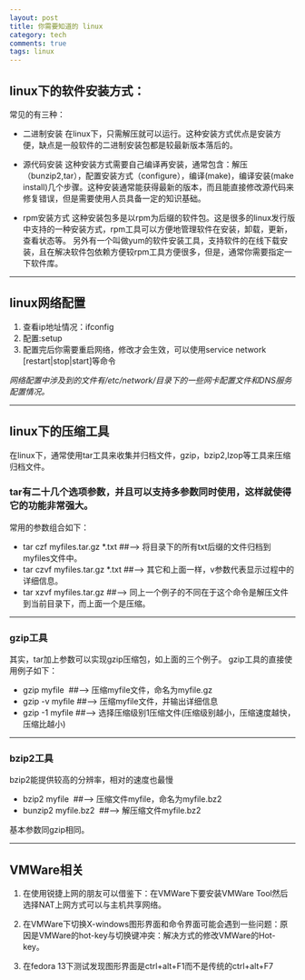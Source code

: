 ```yaml
---
layout: post
title: 你需要知道的 linux
category: tech 
comments: true
tags: linux
---
```


## linux下的软件安装方式：

常见的有三种：

- 二进制安装
在linux下，只需解压就可以运行。这种安装方式优点是安装方便，缺点是一般软件的二进制安装包都是较最新版本落后的。

- 源代码安装
这种安装方式需要自己编译再安装，通常包含：解压（bunzip2,tar），配置安装方式（configure），编译(make)，编译安装(make
install)几个步骤。这种安装通常能获得最新的版本，而且能直接修改源代码来修复错误，但是需要使用人员具备一定的知识基础。

- rpm安装方式
这种安装包多是以rpm为后缀的软件包。这是很多的linux发行版中支持的一种安装方式，rpm工具可以方便地管理软件在安装，卸载，更新，查看状态等。
另外有一个叫做yum的软件安装工具，支持软件的在线下载安装，且在解决软件包依赖方便较rpm工具方便很多，但是，通常你需要指定一下软件库。

<hr />

## linux网络配置

1. 查看ip地址情况：ifconfig
2. 配置:setup
3. 配置完后你需要重启网络，修改才会生效，可以使用service network [restart|stop|start]等命令


_网络配置中涉及到的文件有/etc/network/目录下的一些网卡配置文件和DNS服务配置情况。_

<hr />

## linux下的压缩工具

在linux下，通常使用tar工具来收集并归档文件，gzip，bzip2,lzop等工具来压缩归档文件。

### tar有二十几个选项参数，并且可以支持多参数同时使用，这样就使得它的功能非常强大。

常用的参数组合如下：
- tar czf myfiles.tar.gz *.txt  ##--> 将目录下的所有txt后缀的文件归档到myfiles文件中。
- tar czvf myfiles.tar.gz *.txt ##--> 其它和上面一样，v参数代表显示过程中的详细信息。
- tar xzvf myfiles.tar.gz ##--> 同上一个例子的不同在于这个命令是解压文件到当前目录下，而上面一个是压缩。

<hr />

### gzip工具

其实，tar加上参数可以实现gzip压缩包，如上面的三个例子。
gzip工具的直接使用例子如下：

- gzip myfile  ##--> 压缩myfile文件，命名为myfile.gz
- gzip -v myfile ##--> 压缩myfile文件，并输出详细信息
- gzip -1 myfile ##--> 选择压缩级别1压缩文件(压缩级别越小，压缩速度越快，压缩比越小)

<hr />

### bzip2工具
bzip2能提供较高的分辨率，相对的速度也最慢

- bzip2 myfile  ##--> 压缩文件myfile，命名为myfile.bz2
- bunzip2 myfile.bz2  ##--> 解压缩文件myfile.bz2

基本参数同gzip相同。

<hr />

## VMWare相关

1. 在使用锐捷上网的朋友可以借鉴下：在VMWare下要安装VMWare Tool然后选择NAT上网方式可以与主机共享网络。

2. 在VMWare下切换X-windows图形界面和命令界面可能会遇到一些问题：原因是VMWare的hot-key与切换键冲突：解决方式的修改VMWare的Hot-key。
3. 在fedora 13下测试发现图形界面是ctrl+alt+F1而不是传统的ctrl+alt+F7
